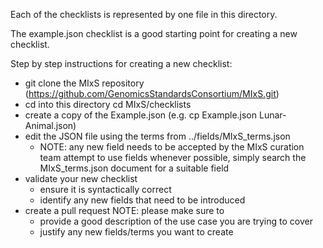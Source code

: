 Each of the checklists is represented by one file in this directory.

The example.json checklist is a good starting point for creating a new checklist.

Step by step instructions for creating a new checklist:

- git clone the MIxS repository (https://github.com/GenomicsStandardsConsortium/MIxS.git)
- cd into this directory cd MIxS/checklists
- create a copy of the Example.json (e.g. cp Example.json Lunar-Animal.json)
- edit the JSON file using the terms from ../fields/MIxS_terms.json
	- NOTE: any new field needs to be accepted by the MIxS curation team
		attempt to use fields whenever possible, simply search the MIxS_terms.json document for a suitable field
- validate your new checklist
	- ensure it is syntactically correct
	- identify any new fields that need to be introduced
- create a pull request
	NOTE: please make sure to
	- provide a good description of the use case you are trying to cover
	- justify any new fields/terms you want to create


